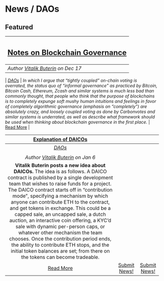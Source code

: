 # News / DAOs

## **Featured**
[<h2>Notes on Blockchain Governance</h2>](http://vitalik.ca/general/2017/12/17/voting.html) |
:-----------|
_Author [Vitalik Buterin](http://vitalik.ca/) on Dec 17_ |
 |
[_DAOs_](daos.md) |
_In which I argue that “tightly coupled” on-chain voting is overrated, the status quo of “informal governance” as practiced by Bitcoin, Bitcoin Cash, Ethereum, Zcash and similar systems is much less bad than commonly thought, that people who think that the purpose of blockchains is to completely expunge soft mushy human intuitions and feelings in favor of completely algorithmic governance (emphasis on “completely”) are absolutely crazy, and loosely coupled voting as done by Carbonvotes and similar systems is underrated, as well as describe what framework should be used when thinking about blockchain governance in the first place._ |
[Read More](http://vitalik.ca/general/2017/12/17/voting.html) |

[**Explanation of DAICOs**](https://ethresear.ch/t/explanation-of-daicos/465) | | |
:-----------:|:-----------:|:-----------:|
[_DAOs_](daos.md) | | |
 | | |
_Author [Vitalik Buterin](http://vitalik.ca/) on Jan 6_  | | |
**Vitalik Buterin posts a new idea about DAICOs.** The idea is as follows. A DAICO contract is published by a single development team that wishes to raise funds for a project. The DAICO contract starts off in “contribution mode”, specifying a mechanism by which anyone can contribute ETH to the contract, and get tokens in exchange. This could be a capped sale, an uncapped sale, a dutch auction, an interactive coin offering, a KYC’d sale with dynamic per-person caps, or whatever other mechanism the team chooses. Once the contribution period ends, the ability to contribute ETH stops, and the initial token balances are set; from there on the tokens can become tradeable. | | |
[Read More](https://ethresear.ch/t/explanation-of-daicos/465) | [Submit News!](../guides/guide_for_submitting_news.md) | [Submit News!](../guides/guide_for_submitting_news.md) |
